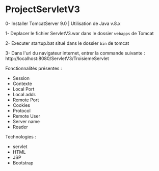 # ProjectServletV3

0- Installer TomcatServer 9.0 | Utilisation de Java v.8.x

1- Deplacer le fichier ServletV3.war dans le dossier `webapps` de Tomcat

2- Executer startup.bat situé dans le dossier `bin` de tomcat 

3- Dans l'url du navigateur internet, entrer la commande suivante : http://localhost:8080/ServletV3/TroisiemeServlet

Fonctionnalités présentes :
- Session
- Contexte
- Local Port
- Local addr.
- Remote Port
- Cookies
- Protocol
- Remote User
- Server name
- Reader

Technologies :
- servlet
- HTML
- JSP
- Bootstrap
